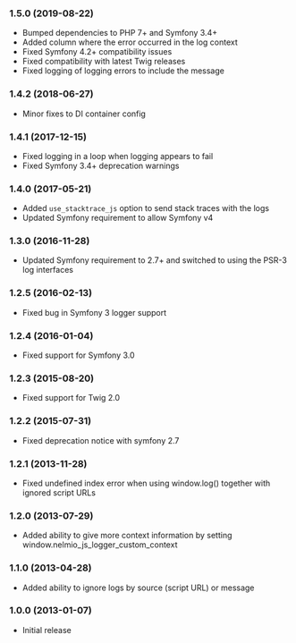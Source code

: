 ### 1.5.0 (2019-08-22)

  * Bumped dependencies to PHP 7+ and Symfony 3.4+
  * Added column where the error occurred in the log context
  * Fixed Symfony 4.2+ compatibility issues
  * Fixed compatibility with latest Twig releases
  * Fixed logging of logging errors to include the message

### 1.4.2 (2018-06-27)

  * Minor fixes to DI container config

### 1.4.1 (2017-12-15)

  * Fixed logging in a loop when logging appears to fail
  * Fixed Symfony 3.4+ deprecation warnings

### 1.4.0 (2017-05-21)

  * Added `use_stacktrace_js` option to send stack traces with the logs
  * Updated Symfony requirement to allow Symfony v4

### 1.3.0 (2016-11-28)

  * Updated Symfony requirement to 2.7+ and switched to using the PSR-3 log interfaces

### 1.2.5 (2016-02-13)

  * Fixed bug in Symfony 3 logger support

### 1.2.4 (2016-01-04)

  * Fixed support for Symfony 3.0

### 1.2.3 (2015-08-20)

  * Fixed support for Twig 2.0

### 1.2.2 (2015-07-31)

  * Fixed deprecation notice with symfony 2.7

### 1.2.1 (2013-11-28)

  * Fixed undefined index error when using window.log() together with ignored script URLs

### 1.2.0 (2013-07-29)

  * Added ability to give more context information by setting window.nelmio_js_logger_custom_context

### 1.1.0 (2013-04-28)

  * Added ability to ignore logs by source (script URL) or message

### 1.0.0 (2013-01-07)

  * Initial release
